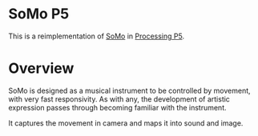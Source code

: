 # SoMo P5

This is a reimplementation of [SoMo](https://bitbucket.org/mmoritz/somo/src/master/ "SoMo Bitbucket Repository") in [Processing P5](https://p5js.org/ "Processing P5 Website").

# Overview

SoMo is designed as a musical instrument to be controlled by movement, with very fast responsivity. As with any, the development of artistic expression passes through becoming familiar with the instrument.

It captures the movement in camera and maps it into sound and image.
